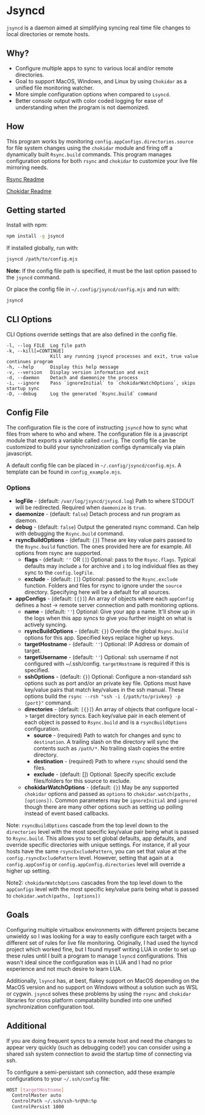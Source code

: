 # Jsyncd

`jsyncd` is a daemon aimed at simplifying syncing real time file changes to local directories or remote hosts.

## Why?

- Configure multiple apps to sync to various local and/or remote directories.
- Goal to support MacOS, Windows, and Linux by using `Chokidar` as a unified file monitoring watcher.
- More simple configuration options when compared to `Lsyncd`.
- Better console output with color coded logging for ease of understanding when the program is not daemonized.

## How

This program works by monitoring `config.appConfigs.directories.source` for file system changes using the `chokidar` module and firing off a dynamically built `Rsync.build` commands.
This program manages configuration options for both `rsync` and `chokidar` to customize your live file mirroring needs.

[Rsync Readme](https://www.npmjs.com/package/rsync#build)

[Chokidar Readme](https://www.npmjs.com/package/chokidar)

## Getting started

Install with npm:

```bash
npm install -g jsyncd
```

If installed globally, run with:

```bash
jsyncd /path/to/config.mjs
```

**Note:** If the config file path is specified, it must be the last option passed to the `jsyncd` command.

Or place the config file in `~/.config/jsyncd/config.mjs` and run with:

```bash
jsyncd
```

## CLI Options

CLI Options override settings that are also defined in the config file.

```options
-l, --log FILE  Log file path
-k, --kill[=CONTINUE]
                Kill any running jsyncd processes and exit, true value continues program
-h, --help      Display this help message
-v, --version   Display version information and exit
-d, --daemon    Detach and daemonize the process
-i, --ignore    Pass `ignoreInitial` to `chokidarWatchOptions`, skips startup sync
-D, --debug     Log the generated `Rsync.build` command
```

## Config File

The configuration file is the core of instructing `jsyncd` how to sync what files from where to who and where. The configuration file is a javascript module that exports a variable called `config`.
The config file can be customized to build your synchronization configs dynamically via plain javascript.

A default config file can be placed in `~/.config/jsyncd/config.mjs`. A template can be found in `config_example.mjs`.

### Options

- **logFile** - (default: `/var/log/jsyncd/jsyncd.log`) Path to where STDOUT will be redirected. Required when `daemonize` is `true`.
- **daemonize** - (default: `false`) Detach process and run program as daemon.
- **debug** - (default: `false`) Output the generated rsync command. Can help with debugging the `Rsync.build` command.
- **rsyncBuildOptions** - (default: `{}`) These are key value pairs passed to the `Rsync.build` function. The ones provided here are for example. All options from rsync are supported.
  - **flags** - (default: `''` OR `[]`) Optional: pass to the `Rsync.flags`. Typical defaults may include `a` for archive and `i` to log individual files as they sync to the `config.logFile`.
  - **exclude** - (default: `[]`) Optional: passed to the `Rsync.exclude` function. Folders and files for rsync to ignore under the `source` directory. Specifying here will be a default for all sources.
- **appConfigs** - (default: `[{}]`) An array of objects where each `appConfig` defines a host -> remote server connection and path monitoring options.
  - **name** - (default: `''`) Optional: Give your app a name. It'll show up in the logs when this app syncs to give you further insight on what is actively syncing.
  - **rsyncBuildOptions** - (default: `{}`) Overide the global `Rsync.build` options for this app. Specified keys replace higher up keys.
  - **targetHostname** - (default: `''`) Optional: IP Address or domain of target.
  - **targetUsername** - (default: `''`) Optional: ssh username if not configured with ~/.ssh/config. `targetHostname` is required if this is specified.
  - **sshOptions** - (default: `{}`) Optional: Configure a non-standard ssh options such as port and/or an private key file. Options must have key/value pairs that match key/values in the ssh manual. These options build the `rsync --rsh "ssh -i {/path/to/privkey} -p {port}"` command.
  - **directories** - (default: `[{}]`) An array of objects that configure local -> target directory syncs. Each key/value pair in each element of each object is passed to `Rsync.build` and is a `rsyncBuildOptions` configuration.
    - **source** - (required) Path to watch for changes and sync to `destination`. A trailing slash on the directory will sync the contents such as `/path/*`. No trailing slash copies the entire directory.
    - **destination** - (required) Path to where `rsync` should send the files.
    - **exclude** - (default: []) Optional: Specify specific exclude files/folders for this source to exclude.
  - **chokidarWatchOptions** - (default: `{}`) May be any supported `chokidar` options and passed as `options` to `chokidar.watch(paths, [options])`. Common parameters may be `ignoreInitial` and `ignored` though there are many other options such as setting up polling instead of event based callbacks.

Note: `rsyncBuildOptions` cascade from the top level down to the `directories` level with the most specific key/value pair being what is passed to `Rsync.build`.
This allows you to set global defaults, app defaults, and override specific directories with unique settings. For instance, if all your hosts have the same `rsyncExcludePattern`, you can set that value at the `config.rsyncExcludePattern` level. However, setting that again at a `config.appConfig` or `config.appConfig.directories` level will override a higher up setting.

Note2: `chokidarWatchOptions` cascades from the top level down to the `appConfigs` level with the most specific key/value paris being what is passed to `chokidar.watch(paths, [options])`

## Goals

Configuring multiple virtualbox environments with different projects became unwieldy so I was looking for a way to easily configure each target with a different set of rules for live file monitoring.
Originally, I had used the lsyncd project which worked fine, but I found myself writing LUA in order to set up these rules until I built a program to manage `lsyncd` configurations. This wasn't ideal since the configuration was in LUA and I had no prior experience and not much desire to learn LUA.

Additionally, `lsyncd` has, at best, flakey support on MacOS depending on the MacOS version and no support on Windows without a solution such as WSL or cygwin. `jsyncd` solves these problems by using the `rsync` and `chokidar` libraries for cross platform compatability bundled into one unified synchronization configuration tool.

## Additional

If you are doing frequent syncs to a remote host and need the changes to appear very quickly (such as debugging code!) you can consider using a shared ssh system connection to avoid the startup time of connecting via ssh.

To configure a semi-persistant ssh connection, add these example configurations to your `~/.ssh/config` file:

```bash
HOST [targetHostname]
  ControlMaster auto
  ControlPath ~/.ssh/ssh-%r@%h:%p
  ControlPersist 1800
```
